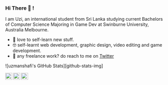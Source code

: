 ### Hi There 👋 !

I am Uzi, an international student from Sri Lanka studying current Bachelors of Computer Science Majoring in Game Dev at Swinburne University, Australia Melbourne.

- 💖 love to self-learn new stuff.
- 🤓 self-learnt web development, graphic design, video editing and game development.
- 💼 any freelance work? do reach to me on [Twitter](https://twitter.com/UzmanShafi)

![uzmanshafi's GitHub Stats][github-stats-img]


<a href="https://www.instagram.com/uzim4n/">
  <img align="left" alt="Uzman's Instagram" width="22px" src="https://raw.githubusercontent.com/hussainweb/hussainweb/main/icons/instagram.png" />
</a>

<a href="https://twitter.com/UzmanShafi">
  <img align="left" alt="Shafi Uzman | Twitter" width="22px" src="https://raw.githubusercontent.com/peterthehan/peterthehan/master/assets/twitter.svg" />
</a>

<a href="https://www.linkedin.com/in/shafi-uzman-fassy-949811198/">
  <img align="left" alt="Uzman's LinkedIN" width="22px" src="https://raw.githubusercontent.com/peterthehan/peterthehan/master/assets/linkedin.svg" />
</a>
 

